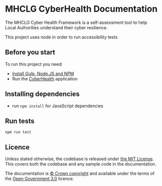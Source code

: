 # MHCLG CyberHealth Documentation

The MHCLG Cyber Health Framework is a self-assessment tool to help Local Authorities understand their cyber resilience. 

This project uses node in order to run accessibility tests

## Before you start

To run this project you need:

- [Install Gulp, Node.JS and NPM](https://nodejs.org/en/)
- Run the [CyberHealth](../CyberHealth/README.md) application

## Installing dependencies

- run `npm install` for JavaScript dependencies

## Run tests
```
npm run test
```

## Licence

Unless stated otherwise, the codebase is released under [the MIT License][mit].
This covers both the codebase and any sample code in the documentation.

The documentation is [© Crown copyright][copyright] and available under the terms of the [Open Government 3.0][ogl] licence.

[mit]: LICENCE
[copyright]: http://www.nationalarchives.gov.uk/information-management/re-using-public-sector-information/uk-government-licensing-framework/crown-copyright/
[ogl]: http://www.nationalarchives.gov.uk/doc/open-government-licence/version/3/